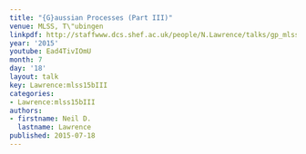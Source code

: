 ```yaml
---
title: "{G}aussian Processes (Part III)"
venue: MLSS, T\"ubingen
linkpdf: http://staffwww.dcs.shef.ac.uk/people/N.Lawrence/talks/gp_mlss15b.pdf
year: '2015'
youtube: Ead4TivIOmU
month: 7
day: '18'
layout: talk
key: Lawrence:mlss15bIII
categories:
- Lawrence:mlss15bIII
authors:
- firstname: Neil D.
  lastname: Lawrence
published: 2015-07-18
---
```

